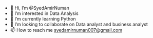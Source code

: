 - 👋 Hi, I’m @SyedAmirNuman
- 👀 I’m interested in Data Analysis
- 🌱 I’m currently learning Python
- 💞️ I’m looking to collaborate on Data analyst and business analyst
- 📫 How to reach me syedamirnuman007@gmail.com

<!---
SyedAmirNuman/SyedAmirNuman is a ✨ special ✨ repository because its `README.md` (this file) appears on your GitHub profile.
You can click the Preview link to take a look at your changes.
--->
